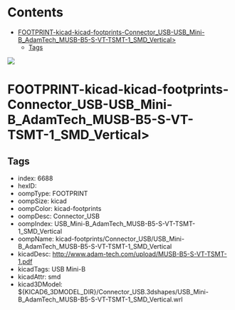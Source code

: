 



Contents
========

* [FOOTPRINT-kicad-kicad-footprints-Connector_USB-USB_Mini-B_AdamTech_MUSB-B5-S-VT-TSMT-1_SMD_Vertical>](#footprint-kicad-kicad-footprints-connector_usb-usb_mini-b_adamtech_musb-b5-s-vt-tsmt-1_smd_vertical)
	* [Tags](#tags)
  
![][im]
# FOOTPRINT-kicad-kicad-footprints-Connector_USB-USB_Mini-B_AdamTech_MUSB-B5-S-VT-TSMT-1_SMD_Vertical>

## Tags

- index: 6688
- hexID: 
- oompType: FOOTPRINT
- oompSize: kicad
- oompColor: kicad-footprints
- oompDesc: Connector_USB
- oompIndex: USB_Mini-B_AdamTech_MUSB-B5-S-VT-TSMT-1_SMD_Vertical
- oompName: kicad-footprints/Connector_USB/USB_Mini-B_AdamTech_MUSB-B5-S-VT-TSMT-1_SMD_Vertical
- kicadDesc: http://www.adam-tech.com/upload/MUSB-B5-S-VT-TSMT-1.pdf
- kicadTags: USB Mini-B
- kicadAttr: smd
- kicad3DModel: ${KICAD6_3DMODEL_DIR}/Connector_USB.3dshapes/USB_Mini-B_AdamTech_MUSB-B5-S-VT-TSMT-1_SMD_Vertical.wrl



[im]: image.png
